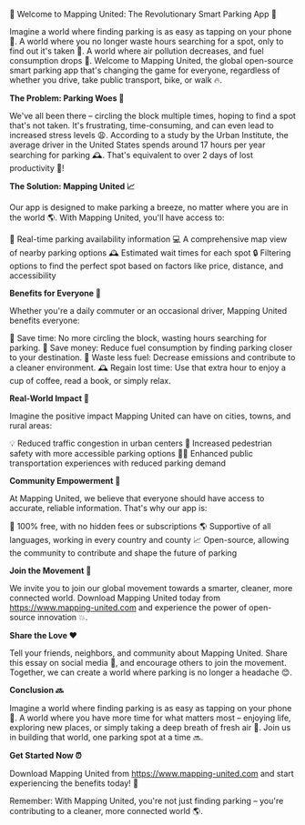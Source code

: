 🚀 Welcome to Mapping United: The Revolutionary Smart Parking App 🎉

Imagine a world where finding parking is as easy as tapping on your phone 📱. A world where you no longer waste hours searching for a spot, only to find out it's taken 🚫. A world where air pollution decreases, and fuel consumption drops 💨. Welcome to Mapping United, the global open-source smart parking app that's changing the game for everyone, regardless of whether you drive, take public transport, bike, or walk 🔥.

**The Problem: Parking Woes 🤯**

We've all been there – circling the block multiple times, hoping to find a spot that's not taken. It's frustrating, time-consuming, and can even lead to increased stress levels 😩. According to a study by the Urban Institute, the average driver in the United States spends around 17 hours per year searching for parking 🕰️. That's equivalent to over 2 days of lost productivity 💸!

**The Solution: Mapping United 📈**

Our app is designed to make parking a breeze, no matter where you are in the world 🌎. With Mapping United, you'll have access to:

📍 Real-time parking availability information
💻 A comprehensive map view of nearby parking options
🕰️ Estimated wait times for each spot
🔒 Filtering options to find the perfect spot based on factors like price, distance, and accessibility

**Benefits for Everyone 🌟**

Whether you're a daily commuter or an occasional driver, Mapping United benefits everyone:

🚗 Save time: No more circling the block, wasting hours searching for parking.
💸 Save money: Reduce fuel consumption by finding parking closer to your destination.
🌿 Waste less fuel: Decrease emissions and contribute to a cleaner environment.
🕰️ Regain lost time: Use that extra hour to enjoy a cup of coffee, read a book, or simply relax.

**Real-World Impact 💪**

Imagine the positive impact Mapping United can have on cities, towns, and rural areas:

💡 Reduced traffic congestion in urban centers
🌳 Increased pedestrian safety with more accessible parking options
🏃‍♀️ Enhanced public transportation experiences with reduced parking demand

**Community Empowerment 🤝**

At Mapping United, we believe that everyone should have access to accurate, reliable information. That's why our app is:

💯 100% free, with no hidden fees or subscriptions
🌎 Supportive of all languages, working in every country and county
📈 Open-source, allowing the community to contribute and shape the future of parking

**Join the Movement 🚀**

We invite you to join our global movement towards a smarter, cleaner, more connected world. Download Mapping United today from https://www.mapping-united.com and experience the power of open-source innovation 💥.

**Share the Love ❤️**

Tell your friends, neighbors, and community about Mapping United. Share this essay on social media 📱, and encourage others to join the movement. Together, we can create a world where parking is no longer a headache 😊.

**Conclusion 🔜**

Imagine a world where finding parking is as easy as tapping on your phone 📱. A world where you have more time for what matters most – enjoying life, exploring new places, or simply taking a deep breath of fresh air 💨. Join us in building that world, one parking spot at a time 🔜.

**Get Started Now ⏰**

Download Mapping United from https://www.mapping-united.com and start experiencing the benefits today! 🎉

Remember: With Mapping United, you're not just finding parking – you're contributing to a cleaner, more connected world 🌎.